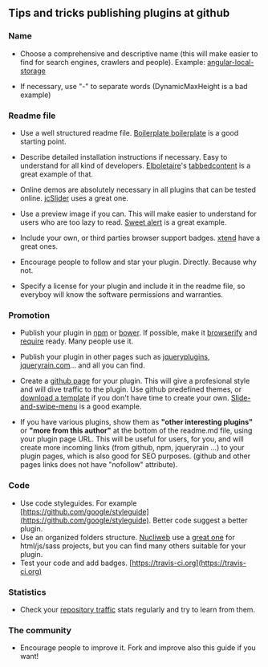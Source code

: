 Tips and tricks publishing plugins at github
---------------------

### Name

* Choose a comprehensive and descriptive name (this will make easier to find for search engines, crawlers and people). Example: [angular-local-storage](https://github.com/grevory/angular-local-storage)

* If necessary, use "-" to separate words (DynamicMaxHeight is a bad example)


### Readme file

* Use a well structured readme file. [Boilerplate boilerplate](https://github.com/ajpiano/boilerplate-boilerplate) is a good starting point.

* Describe detailed installation instructions if necessary. Easy to understand for all kind of developers. [Elboletaire](https://github.com/elboletaire/)'s [tabbedcontent](https://github.com/elboletaire/tabbedcontent) is a great example of that.
 
* Online demos are absolutely necessary in all plugins that can be tested online. [jcSlider](http://joanclaret.github.io/jcSlider/) uses a great one.

* Use a preview image if you can. This will make easier to understand for users who are too lazy to read. [Sweet alert](https://github.com/t4t5/sweetalert) is a great example. 

* Include your own, or third parties browser support badges. [xtend](https://github.com/Raynos/xtend) have a great ones.

* Encourage people to follow and star your plugin. Directly. Because why not.

* Specify a license for your plugin and include it in the readme file, so everyboy will know the software permissions and warranties.


### Promotion

* Publish your plugin in [npm](https://www.npmjs.com/) or [bower](http://bower.io/). If possible, make it [browserify](http://browserify.org/) and [require](http://requirejs.org/) ready. Many people use it.

* Publish your plugin in other pages such as [jqueryplugins](http://jquery-plugins.net/SubmitPlugin), [jqueryrain.com](http://www.jqueryrain.com/submit-your-tutorial/)... and all you can find. 

* Create a [github page](https://pages.github.com/) for your plugin. This will give a profesional style and will dive traffic to the plugin. Use github predefined themes, or [download a template](http://html5up.net/) if you don't have time to create your own. [Slide-and-swipe-menu](http://joanclaret.github.io/slide-and-swipe-menu/) is a good example.

* If you have various plugins, show them as **"other interesting plugins"** or **"more from this author"** at the bottom of the readme.md file, using your plugin page URL. This will be useful for users, for you, and will create more incoming links (from github, npm, jqueryrain ...) to your plugin pages, which is also good for SEO purposes.  (github and  other pages links does not have "nofollow" attribute).


### Code

* Use code styleguides. For example [https://github.com/google/styleguide](https://github.com/google/styleguide). Better code suggest a better plugin.
* Use an organized folders structure. [Nucliweb](https://github.com/nucliweb/) use a [great one](https://github.com/nucliweb/nucliweb-Boilerplate) for html/js/sass projects, but you can find many others suitable for your plugin.
* Test your code and add badges. [https://travis-ci.org](https://travis-ci.org)


### Statistics

* Check your [repository traffic](https://github.com/blog/1672-introducing-github-traffic-analytics) stats regularly and try to learn from them.


### The community
* Encourage people to improve it. Fork and improve also this guide if you want!
